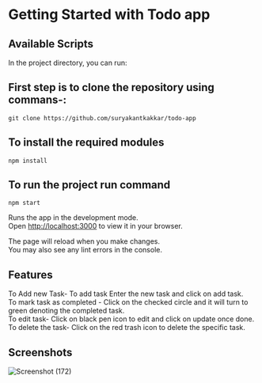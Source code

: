 # Getting Started with Todo app


## Available Scripts

In the project directory, you can run:

## First step is to clone the repository using commans-:
`git clone https://github.com/suryakantkakkar/todo-app`

## To install the required modules
`npm install`

## To run the project run command
`npm start`

Runs the app in the development mode.\
Open [http://localhost:3000](http://localhost:3000) to view it in your browser.

The page will reload when you make changes.\
You may also see any lint errors in the console.
## Features

To Add new Task- To add task Enter the new task and click on add task.\
To mark task as completed - Click on the checked circle and it will turn to green denoting the completed task.\
To edit task- Click on black pen icon to edit and click on update once done.\
To delete the task- Click on the red trash icon to delete the specific task.

## Screenshots

![Screenshot (172)](https://github.com/suryakantkakkar/todo-app/assets/55491342/f2350f36-cce2-407e-a23d-d578dfbf8717)
